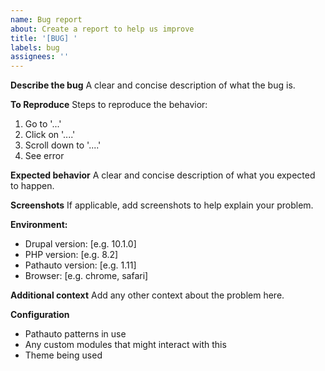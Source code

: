 ```yaml
---
name: Bug report
about: Create a report to help us improve
title: '[BUG] '
labels: bug
assignees: ''
---
```


**Describe the bug**
A clear and concise description of what the bug is.

**To Reproduce**
Steps to reproduce the behavior:
1. Go to '...'
2. Click on '....'
3. Scroll down to '....'
4. See error

**Expected behavior**
A clear and concise description of what you expected to happen.

**Screenshots**
If applicable, add screenshots to help explain your problem.

**Environment:**
 - Drupal version: [e.g. 10.1.0]
 - PHP version: [e.g. 8.2]
 - Pathauto version: [e.g. 1.11]
 - Browser: [e.g. chrome, safari]

**Additional context**
Add any other context about the problem here.

**Configuration**
- Pathauto patterns in use
- Any custom modules that might interact with this
- Theme being used
